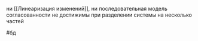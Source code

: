 ни [[Линеаризация изменений]], ни последовательная модель согласованности не достижимы при разделении системы на несколько частей

#бд 